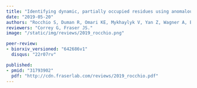 ```yaml
---
title: "Identifying dynamic, partially occupied residues using anomalous scattering."
date: "2019-05-20"
authors: "Rocchio S, Duman R, Omari KE, Mykhaylyk V, Yan Z, Wagner A, Bardwell JCA, Horowitz S."
reviewers: "Correy G, Fraser JS."
image: "/static/img/reviews/2019_rocchio.png"

peer-review:
- biorxiv_versioned: "642686v1"
  disqus: "22r07rv"

published:
- pmid: "31793902"
  pdf: "http://cdn.fraserlab.com/reviews/2019_rocchio.pdf"
---
```

